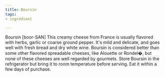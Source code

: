 ```yaml
---
title: Boursin
tags:
- ingredient

---
```

Boursin [boor-SAN] This creamy cheese from France is usually flavored with herbs, garlic or coarse ground pepper. It's mild and delicate, and goes well with fresh bread and dry white wine. Boursin is considered better than some other flavored spreadable cheeses, like Alouette or Rondel�, but none of these cheeses are well regarded by gourmets. Store Boursin in the refrigerator but bring it to room temperature before serving. Eat it within a few days of purchase.
